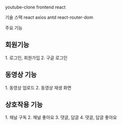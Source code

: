 youtube-clone frontend react

기술 스택
react
axios
antd
react-router-dom

주요 기능
<div>
  <h2>회원기능</h2>
  1. 로그인, 회원가입
  2. 구글 로그인
</div>
<div>
  <h2>동영상 기능</h2>
  1. 동영상 업로드
  2. 동영상 재생 화면
</div>
<div>
  <h2>상호작용 기능</h2>
  1. 채널 구독
  2. 채널 좋아요
  3. 댓글, 답글
  4. 댓글, 답글 좋아요
</div>
